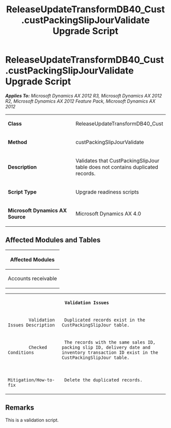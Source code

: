 ﻿---
title: ReleaseUpdateTransformDB40_Cust.custPackingSlipJourValidate Upgrade Script
TOCTitle: ReleaseUpdateTransformDB40_Cust.custPackingSlipJourValidate Upgrade Script
ms:assetid: 148cc7c7-fef7-e18d-d380-a8ef9c6d8c08
ms:mtpsurl: https://msdn.microsoft.com/en-us/library/JJ718516(v=AX.60)
ms:contentKeyID: 49706798
ms.date: 05/18/2015
mtps_version: v=AX.60
---

# ReleaseUpdateTransformDB40\_Cust.custPackingSlipJourValidate Upgrade Script 


_**Applies To:** Microsoft Dynamics AX 2012 R3, Microsoft Dynamics AX 2012 R2, Microsoft Dynamics AX 2012 Feature Pack, Microsoft Dynamics AX 2012_

<table>
<colgroup>
<col style="width: 50%" />
<col style="width: 50%" />
</colgroup>
<tbody>
<tr class="odd">
<td><p><strong>Class</strong></p></td>
<td><p>ReleaseUpdateTransformDB40_Cust</p></td>
</tr>
<tr class="even">
<td><p><strong>Method</strong></p></td>
<td><p>custPackingSlipJourValidate</p></td>
</tr>
<tr class="odd">
<td><p><strong>Description</strong></p></td>
<td><p>Validates that CustPackingSlipJour table does not contains duplicated records.</p></td>
</tr>
<tr class="even">
<td><p><strong>Script Type</strong></p></td>
<td><p>Upgrade readiness scripts</p></td>
</tr>
<tr class="odd">
<td><p><strong>Microsoft Dynamics AX Source</strong></p></td>
<td><p>Microsoft Dynamics AX 4.0</p></td>
</tr>
</tbody>
</table>


## Affected Modules and Tables

<table>
<colgroup>
<col style="width: 100%" />
</colgroup>
<thead>
<tr class="header">
<th><p>Affected Modules</p></th>
</tr>
</thead>
<tbody>
<tr class="odd">
<td><p>Accounts receivable</p></td>
</tr>
</tbody>
</table>


<table xmlns="http://www.w3.org/1999/xhtml">
              <tr><th colspan="2">
		
   <p>
   
	 Validation Issues
  </p>
  </th></tr>
              <tr><td>
		
   <p>
   
	 
            Validation Issues Description
          
  </p>
  </td><td>
		
   <p>
   
	 Duplicated records exist in the CustPackingSlipJour table.
  </p>
  </td></tr>
              <tr><td>
		
   <p>
   
	 
            Checked Conditions
          
  </p>
  </td><td>
		
   <p>
   
	 The records with the same sales ID, packing slip ID, delivery date and inventory transaction ID exist in the CustPackingSlipJour table.
  </p>
  </td></tr>
              <tr><td>
		
   <p>
   
	 
            Mitigation/How-to-fix
          
  </p>
  </td><td>
		
   <p>
   
	 Delete the duplicated records.
  </p>
  </td></tr>
            </table>


## Remarks

This is a validation script.

  


